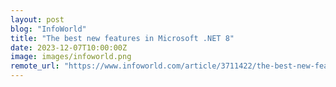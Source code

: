 ```yaml
---
layout: post
blog: "InfoWorld"
title: "The best new features in Microsoft .NET 8"
date: 2023-12-07T10:00:00Z
image: images/infoworld.png
remote_url: "https://www.infoworld.com/article/3711422/the-best-new-features-in-microsoft-net-8.html#tk.rss_applicationdevelopment"
---
```

